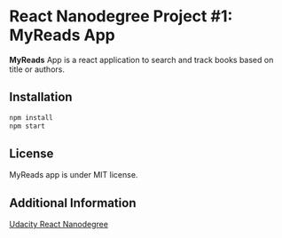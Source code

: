 # React Nanodegree Project #1: MyReads App

**MyReads** App is a react application to search and track books based on title or authors.

## Installation

```bash
npm install
npm start
```

## License

MyReads app is under MIT license.

## Additional Information

[Udacity React Nanodegree](https://www.udacity.com/course/react-nanodegree--nd019)
